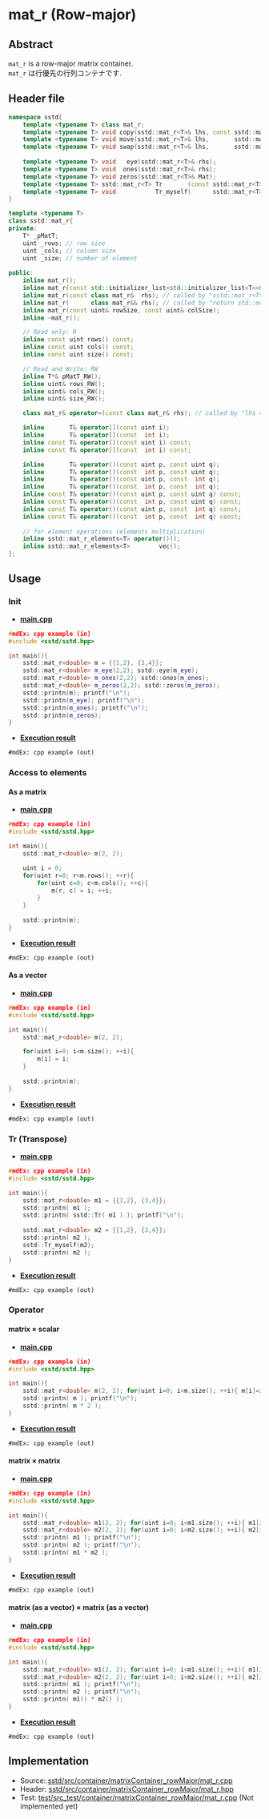 # mat_r (Row-major)
## Abstract
`mat_r` is a row-major matrix container.  
`mat_r` は行優先の行列コンテナです.

## Header file
```cpp
namespace sstd{
    template <typename T> class mat_r;
    template <typename T> void copy(sstd::mat_r<T>& lhs, const sstd::mat_r<T>& rhs);
    template <typename T> void move(sstd::mat_r<T>& lhs,       sstd::mat_r<T>& rhs);
    template <typename T> void swap(sstd::mat_r<T>& lhs,       sstd::mat_r<T>& rhs);
    
    template <typename T> void   eye(sstd::mat_r<T>& rhs);
    template <typename T> void  ones(sstd::mat_r<T>& rhs);
    template <typename T> void zeros(sstd::mat_r<T>& Mat);
    template <typename T> sstd::mat_r<T> Tr       (const sstd::mat_r<T>& rhs); // lhs = Transpose(rhs)
    template <typename T> void           Tr_myself(      sstd::mat_r<T>& rhs); // Transpose(rhs)
}

template <typename T>
class sstd::mat_r{
private:
    T* _pMatT;
    uint _rows; // row size
    uint _cols; // column size
    uint _size; // number of element
    
public:
    inline mat_r();
    inline mat_r(const std::initializer_list<std::initializer_list<T>>& rhs); // called by "sstd::mat_r<T> mat = {{1, 2, 3}, {4, 5, 6}, {7, 8, 9}};".
    inline mat_r(const class mat_r&  rhs); // called by "sstd::mat_r<T> buf1(N, N); sstd::mat_r<T> buf2(buf1);"
    inline mat_r(      class mat_r&& rhs); // called by "return std::move(rhs);" or "std::swap(buf1, buf2)".
    inline mat_r(const uint& rowSize, const uint& colSize);
    inline ~mat_r();

    // Read only: R
    inline const uint rows() const;
    inline const uint cols() const;
    inline const uint size() const;

    // Read and Write: RW
    inline T*& pMatT_RW();
    inline uint& rows_RW();
    inline uint& cols_RW();
    inline uint& size_RW();

    class mat_r& operator=(const class mat_r& rhs); // called by "lhs = sstd::mat_r<T>(3, 3);".

    inline       T& operator[](const uint i);
    inline       T& operator[](const  int i);
    inline const T& operator[](const uint i) const;
    inline const T& operator[](const  int i) const;

    inline       T& operator()(const uint p, const uint q);
    inline       T& operator()(const  int p, const uint q);
    inline       T& operator()(const uint p, const  int q);
    inline       T& operator()(const  int p, const  int q);
    inline const T& operator()(const uint p, const uint q) const;
    inline const T& operator()(const  int p, const uint q) const;
    inline const T& operator()(const uint p, const  int q) const;
    inline const T& operator()(const  int p, const  int q) const;
    
    // for element operations (elements multiplication)
    inline sstd::mat_r_elements<T> operator()();
    inline sstd::mat_r_elements<T>        vec();
};
```

## Usage
### Init
- <u>**main.cpp**</u>
```cpp
#mdEx: cpp example (in)
#include <sstd/sstd.hpp>

int main(){
    sstd::mat_r<double> m = {{1,2}, {3,4}};
    sstd::mat_r<double> m_eye(2,2); sstd::eye(m_eye);
    sstd::mat_r<double> m_ones(2,2); sstd::ones(m_ones);
    sstd::mat_r<double> m_zeros(2,2); sstd::zeros(m_zeros);
    sstd::printn(m); printf("\n");
    sstd::printn(m_eye); printf("\n");
    sstd::printn(m_ones); printf("\n");
    sstd::printn(m_zeros);
}
```
- <u>**Execution result**</u>
```
#mdEx: cpp example (out)
```

### Access to elements
#### As a matrix
- <u>**main.cpp**</u>
```cpp
#mdEx: cpp example (in)
#include <sstd/sstd.hpp>

int main(){
    sstd::mat_r<double> m(2, 2);

    uint i = 0;
    for(uint r=0; r<m.rows(); ++r){
        for(uint c=0; c<m.cols(); ++c){
            m(r, c) = i; ++i;
        }
    }
    
    sstd::printn(m);
}
```
- <u>**Execution result**</u>
```
#mdEx: cpp example (out)
```
#### As a vector
- <u>**main.cpp**</u>
```cpp
#mdEx: cpp example (in)
#include <sstd/sstd.hpp>

int main(){
    sstd::mat_r<double> m(2, 2);

    for(uint i=0; i<m.size(); ++i){
        m[i] = i;
    }
    
    sstd::printn(m);
}
```
- <u>**Execution result**</u>
```
#mdEx: cpp example (out)
```

### Tr (Transpose)
- <u>**main.cpp**</u>
```cpp
#mdEx: cpp example (in)
#include <sstd/sstd.hpp>

int main(){
    sstd::mat_r<double> m1 = {{1,2}, {3,4}};
    sstd::printn( m1 );
    sstd::printn( sstd::Tr( m1 ) ); printf("\n");
    
    sstd::mat_r<double> m2 = {{1,2}, {3,4}};
    sstd::printn( m2 );
    sstd::Tr_myself(m2);
    sstd::printn( m2 );
}
```
- <u>**Execution result**</u>
```
#mdEx: cpp example (out)
```

### Operator
#### matrix × scalar
- <u>**main.cpp**</u>
```cpp
#mdEx: cpp example (in)
#include <sstd/sstd.hpp>

int main(){
    sstd::mat_r<double> m(2, 2); for(uint i=0; i<m.size(); ++i){ m[i]=i; }
    sstd::printn( m ); printf("\n");
    sstd::printn( m * 2 );
}
```
- <u>**Execution result**</u>
```
#mdEx: cpp example (out)
```
#### matrix × matrix
- <u>**main.cpp**</u>
```cpp
#mdEx: cpp example (in)
#include <sstd/sstd.hpp>

int main(){
    sstd::mat_r<double> m1(2, 2); for(uint i=0; i<m1.size(); ++i){ m1[i]=i; }
    sstd::mat_r<double> m2(2, 2); for(uint i=0; i<m2.size(); ++i){ m2[i]=i+1; }
    sstd::printn( m1 ); printf("\n");
    sstd::printn( m2 ); printf("\n");
    sstd::printn( m1 * m2 );
}
```
- <u>**Execution result**</u>
```
#mdEx: cpp example (out)
```
#### matrix (as a vector) × matrix (as a vector)
- <u>**main.cpp**</u>
```cpp
#mdEx: cpp example (in)
#include <sstd/sstd.hpp>

int main(){
    sstd::mat_r<double> m1(2, 2); for(uint i=0; i<m1.size(); ++i){ m1[i]=i; }
    sstd::mat_r<double> m2(2, 2); for(uint i=0; i<m2.size(); ++i){ m2[i]=i+1; }
    sstd::printn( m1 ); printf("\n");
    sstd::printn( m2 ); printf("\n");
    sstd::printn( m1() * m2() );
}
```
- <u>**Execution result**</u>
```
#mdEx: cpp example (out)
```

## Implementation
- Source: [sstd/src/container/matrixContainer_rowMajor/mat_r.cpp](https://github.com/admiswalker/SubStandardLibrary-SSTD-/blob/master/sstd/src/container/matrixContainer_rowMajor/mat_r.cpp)
- Header: [sstd/src/container/matrixContainer_rowMajor/mat_r.hpp](https://github.com/admiswalker/SubStandardLibrary-SSTD-/blob/master/sstd/src/container/matrixContainer_rowMajor/mat_r.hpp)
- Test: [test/src_test/container/matrixContainer_rowMajor/mat_r.cpp](https://github.com/admiswalker/SubStandardLibrary-SSTD-/blob/master/test/src_test/container/matrixContainer_rowMajor/mat_r.cpp)
  (Not implemented yet)

